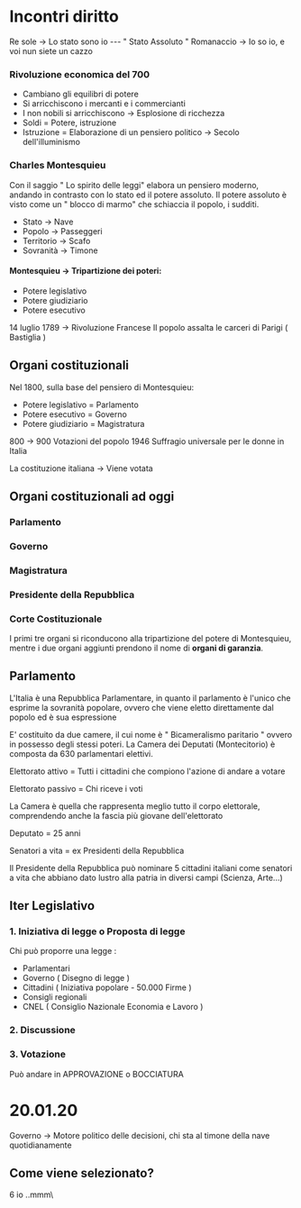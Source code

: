 ﻿# Incontri diritto 

Re sole -> Lo stato sono io --- " Stato Assoluto "
Romanaccio -> Io so io, e voi nun siete un cazzo


### Rivoluzione economica del 700 
- Cambiano gli equilibri di potere
- Si arricchiscono i mercanti e i commercianti
- I non nobili si arricchiscono -> Esplosione di ricchezza
- Soldi = Potere, istruzione
- Istruzione = Elaborazione di un pensiero politico -> Secolo dell'illuminismo

### Charles Montesquieu
Con il saggio " Lo spirito delle leggi" elabora un pensiero moderno, andando in contrasto con lo stato ed il potere assoluto.
Il potere assoluto è visto come un " blocco di marmo" che schiaccia il popolo, i sudditi.

- Stato -> Nave
- Popolo -> Passeggeri
- Territorio -> Scafo
- Sovranità -> Timone

#### Montesquieu -> Tripartizione dei poteri:
- Potere legislativo
- Potere giudiziario
- Potere esecutivo 

14 luglio 1789 -> Rivoluzione Francese
Il popolo assalta le carceri di Parigi ( Bastiglia )

## Organi costituzionali

Nel 1800, sulla base del pensiero di Montesquieu:
- Potere legislativo = Parlamento
- Potere esecutivo = Governo
- Potere giudiziario = Magistratura

800 -> 900 Votazioni del popolo
1946 Suffragio universale per le donne in Italia

La costituzione italiana -> Viene votata

## Organi costituzionali ad oggi
### Parlamento
### Governo
### Magistratura
### Presidente della Repubblica
### Corte Costituzionale
I primi tre organi si riconducono alla tripartizione del potere di Montesquieu, mentre i due organi aggiunti prendono il nome di **organi di garanzia**.

## Parlamento
L'Italia è una Repubblica Parlamentare, in quanto il parlamento è l'unico che esprime la sovranità popolare, ovvero che viene eletto direttamente dal popolo ed è sua espressione

E' costituito da due camere, il cui nome è 
" Bicameralismo paritario " ovvero in possesso degli stessi poteri.
La Camera dei Deputati (Montecitorio) è composta da 630 parlamentari elettivi.

Elettorato attivo = Tutti i cittadini che compiono l'azione di andare a votare

Elettorato passivo = Chi riceve i voti

La Camera è quella che rappresenta meglio tutto il corpo elettorale, comprendendo anche la fascia più giovane dell'elettorato

Deputato = 25 anni

Senatori a vita = ex Presidenti della Repubblica

Il Presidente della Repubblica può nominare 5 cittadini italiani come senatori a vita che abbiano dato lustro alla patria in diversi campi
(Scienza, Arte...)

## Iter Legislativo
### 1. Iniziativa di legge o Proposta di legge

Chi può proporre una legge :
- Parlamentari
- Governo ( Disegno di legge )
- Cittadini ( Iniziativa popolare - 50.000 Firme )
- Consigli regionali
- CNEL ( Consiglio Nazionale Economia e Lavoro )

### 2. Discussione 

### 3. Votazione

Può andare in APPROVAZIONE o BOCCIATURA




# 20.01.20

Governo -> Motore politico delle decisioni, chi sta al timone della nave quotidianamente

## Come viene selezionato?
6  io
..mmm\
<!--stackedit_data:
eyJoaXN0b3J5IjpbNDk4NDI0MjU0LC03ODI0MjUwNDYsLTEyNj
AwMDk0MTFdfQ==
-->